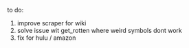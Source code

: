 to do:
1. improve scraper for wiki
2. solve issue wit get_rotten where weird symbols dont work
3. fix for hulu / amazon

